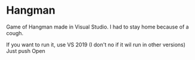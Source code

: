# Hangman

Game of Hangman made in Visual Studio. I had to stay home because of a cough.

If you want to run it, use VS 2019 (I don't no if it wil run in other versions)
Just push Open 
